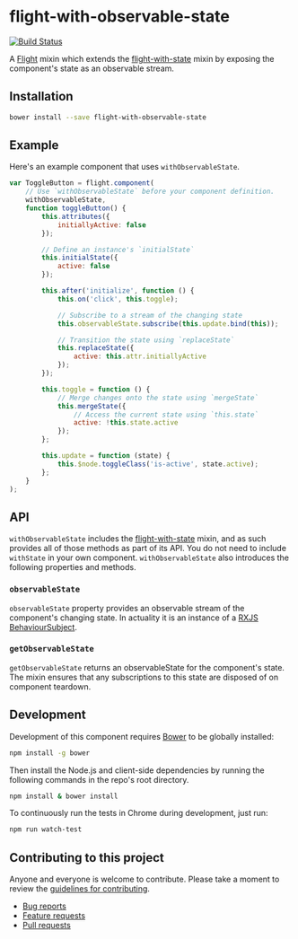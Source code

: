 # flight-with-observable-state

[![Build Status](https://secure.travis-ci.org/flightjs/flight-with-observable-state.svg)](http://travis-ci.org/flightjs/flight-with-observable-state)

A [Flight](https://github.com/flightjs/flight) mixin which extends the [flight-with-state](https://github.com/flightjs/flight-with-state) mixin by exposing the component's state as an observable stream.

## Installation

```bash
bower install --save flight-with-observable-state
```

## Example

Here's an example component that uses `withObservableState`.

```js
var ToggleButton = flight.component(
    // Use `withObservableState` before your component definition.
    withObservableState,
    function toggleButton() {
        this.attributes({
            initiallyActive: false
        });

        // Define an instance's `initialState`
        this.initialState({
            active: false
        });

        this.after('initialize', function () {
            this.on('click', this.toggle);

            // Subscribe to a stream of the changing state
            this.observableState.subscribe(this.update.bind(this));

            // Transition the state using `replaceState`
            this.replaceState({
                active: this.attr.initiallyActive
            });
        });

        this.toggle = function () {
            // Merge changes onto the state using `mergeState`
            this.mergeState({
                // Access the current state using `this.state`
                active: !this.state.active
            });
        };

        this.update = function (state) {
            this.$node.toggleClass('is-active', state.active);
        };
    }
);
```


## API

`withObservableState` includes the [flight-with-state](https://github.com/flightjs/flight-with-state) mixin, and as such provides all of those methods as part of its API. You do not need to include `withState` in your own component. `withObservableState` also introduces the following properties and methods.

### `observableState`

`observableState` property provides an observable stream of the component's changing state. In actuality it is an instance of a [RXJS BehaviourSubject](https://github.com/Reactive-Extensions/RxJS/blob/master/doc/api/subjects/behaviorsubject.md).

### `getObservableState`

`getObservableState` returns an observableState for the component's state. The mixin ensures that any subscriptions to this state are disposed of on component teardown.


## Development

Development of this component requires [Bower](http://bower.io) to be globally
installed:

```bash
npm install -g bower
```

Then install the Node.js and client-side dependencies by running the following
commands in the repo's root directory.

```bash
npm install & bower install
```

To continuously run the tests in Chrome during development, just run:

```bash
npm run watch-test
```

## Contributing to this project

Anyone and everyone is welcome to contribute. Please take a moment to
review the [guidelines for contributing](CONTRIBUTING.md).

* [Bug reports](CONTRIBUTING.md#bugs)
* [Feature requests](CONTRIBUTING.md#features)
* [Pull requests](CONTRIBUTING.md#pull-requests)
